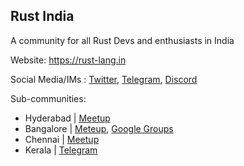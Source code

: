 ## Rust India
A community for all Rust Devs and enthusiasts in India

Website: https://rust-lang.in

Social Media/IMs : [Twitter](https://twitter.com/rustlangin), [Telegram](https://t.me/RustIndia), [Discord]()

Sub-communities:
- Hyderabad | [Meetup](https://www.meetup.com/rust-hyderabad/)
- Bangalore | [Meteup](https://www.meetup.com/rustindia/), [Google Groups](https://groups.google.com/g/rustox)
- Chennai | [Meetup](https://www.meetup.com/mad-rs/)
- Kerala | [Telegram](https://t.me/keralars)
